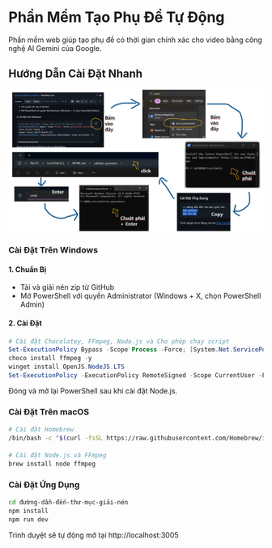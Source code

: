 # Phần Mềm Tạo Phụ Đề Tự Động

Phần mềm web giúp tạo phụ đề có thời gian chính xác cho video bằng công nghệ AI Gemini của Google.

## Hướng Dẫn Cài Đặt Nhanh

![Giới thiệu ứng dụng](readme_assets/Screenshot%202025-04-12%20213110e.png)

### Cài Đặt Trên Windows

#### 1. Chuẩn Bị

- Tải và giải nén zip từ GitHub
- Mở PowerShell với quyền Administrator (Windows + X, chọn PowerShell Admin)

#### 2. Cài Đặt 

```powershell
# Cài đặt Chocolatey, FFmpeg, Node.js và Cho phép chạy script
Set-ExecutionPolicy Bypass -Scope Process -Force; [System.Net.ServicePointManager]::SecurityProtocol = [System.Net.ServicePointManager]::SecurityProtocol -bor 3072; iex ((New-Object System.Net.WebClient).DownloadString('https://community.chocolatey.org/install.ps1'))
choco install ffmpeg -y
winget install OpenJS.NodeJS.LTS
Set-ExecutionPolicy -ExecutionPolicy RemoteSigned -Scope CurrentUser -Force


```

Đóng và mở lại PowerShell sau khi cài đặt Node.js.

### Cài Đặt Trên macOS

```bash
# Cài đặt Homebrew
/bin/bash -c "$(curl -fsSL https://raw.githubusercontent.com/Homebrew/install/HEAD/install.sh)"

# Cài đặt Node.js và FFmpeg
brew install node ffmpeg
```

### Cài Đặt Ứng Dụng

```bash
cd đường-dẫn-đến-thư-mục-giải-nén
npm install
npm run dev
```

Trình duyệt sẽ tự động mở tại http://localhost:3005

